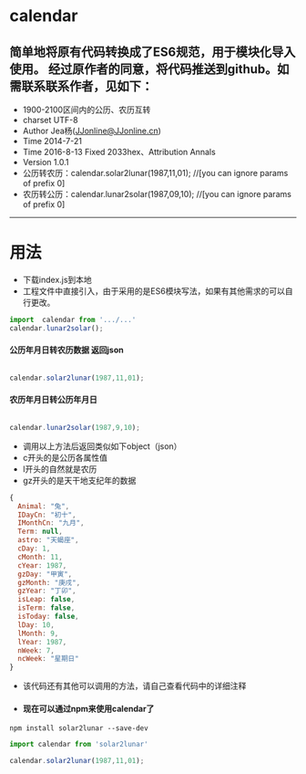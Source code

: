 # calendar

简单地将原有代码转换成了ES6规范，用于模块化导入使用。
经过原作者的同意，将代码推送到github。如需联系联系作者，见如下：
------

* 1900-2100区间内的公历、农历互转
* charset  UTF-8
* Author  Jea杨(JJonline@JJonline.cn)
* Time    2014-7-21
* Time    2016-8-13 Fixed 2033hex、Attribution Annals
* Version 1.0.1
* 公历转农历：calendar.solar2lunar(1987,11,01); //[you can ignore params of prefix 0]
* 农历转公历：calendar.lunar2solar(1987,09,10); //[you can ignore params of prefix 0]

------

# 用法
* 下载index.js到本地
* 工程文件中直接引入，由于采用的是ES6模块写法，如果有其他需求的可以自行更改。

```javascript
import  calendar from '.../...'
calendar.lunar2solar();
```

#### 公历年月日转农历数据 返回json

```javascript

calendar.solar2lunar(1987,11,01);

```
#### 农历年月日转公历年月日

```javascript

calendar.lunar2solar(1987,9,10);

```
* 调用以上方法后返回类似如下object（json）
* c开头的是公历各属性值 
* l开头的自然就是农历 
* gz开头的是天干地支纪年的数据

```javascript
{
  Animal: "兔",
  IDayCn: "初十",
  IMonthCn: "九月",
  Term: null,
  astro: "天蝎座",
  cDay: 1,
  cMonth: 11,
  cYear: 1987,
  gzDay: "甲寅",
  gzMonth: "庚戌",
  gzYear: "丁卯",
  isLeap: false,
  isTerm: false,
  isToday: false,
  lDay: 10,
  lMonth: 9,
  lYear: 1987,
  nWeek: 7,
  ncWeek: "星期日"
}

```


* 该代码还有其他可以调用的方法，请自己查看代码中的详细注释

* #### 现在可以通过npm来使用calendar了

```npm
npm install solar2lunar --save-dev
```

```javascript
import calendar from 'solar2lunar'

calendar.solar2lunar(1987,11,01);
```